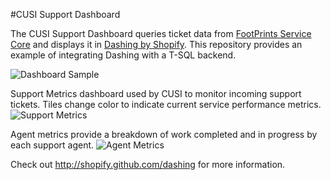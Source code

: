 #CUSI Support Dashboard

The CUSI Support Dashboard queries ticket data from [FootPrints Service Core](http://www.bmc.com/it-solutions/footprints-service-core.html) and displays it in [Dashing by Shopify](http://shopify.github.io/dashing/).  This repository provides an example of integrating Dashing with a T-SQL backend.

![Dashboard Sample](http://i.imgur.com/T6GHRPe.png)


Support Metrics dashboard used by CUSI to monitor incoming support tickets.  Tiles change color to indicate current service performance metrics.
![Support Metrics](http://i.imgur.com/jnNAe2G.png)

Agent metrics provide a breakdown of work completed and in progress by each support agent.
![Agent Metrics](http://i.imgur.com/bJ5n5O8.png)

Check out http://shopify.github.com/dashing for more information.
